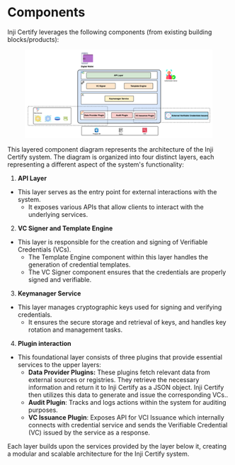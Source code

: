 # Components

Inji Certify leverages the following components (from existing building blocks/products):

<figure><img src="../../.gitbook/assets/inji_certify_components.png" alt=""><figcaption></figcaption></figure>

This layered component diagram represents the architecture of the Inji Certify system. The diagram is organized into four distinct layers, each representing a different aspect of the system's functionality:



1. **API Layer**

* This layer serves as the entry point for external interactions with the system.
  * It exposes various APIs that allow clients to interact with the underlying services.

2. **VC Signer and Template Engine**

* This layer is responsible for the creation and signing of Verifiable Credentials (VCs).
  * The Template Engine component within this layer handles the generation of credential templates.
  * The VC Signer component ensures that the credentials are properly signed and verifiable.

3. **Keymanager Service**

* This layer manages cryptographic keys used for signing and verifying credentials.
  * It ensures the secure storage and retrieval of keys, and handles key rotation and management tasks.

4. **Plugin interaction**

* This foundational layer consists of three plugins that provide essential services to the upper layers:
  * **Data Provider Plugins:** These plugins fetch relevant data from external sources or registries. They retrieve the necessary information and return it to Inji Certify as a JSON object. Inji Certify then utilizes this data to generate and issue the corresponding VCs..
  * **Audit Plugin**: Tracks and logs actions within the system for auditing purposes.
  * **VC Issuance Plugin**: Exposes API for VCI Issuance which internally connects with credential service and sends the Verifiable Credential (VC) issued by the service as a response.

Each layer builds upon the services provided by the layer below it, creating a modular and scalable architecture for the Inji Certify system.
